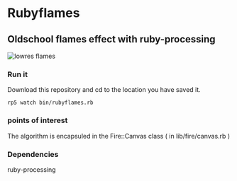 # Rubyflames

## Oldschool flames effect with ruby-processing

![lowres flames](http://yfrog.com/emw3np "lowres flames")

### Run it

Download this repository and cd to the location you have saved it.

`rp5 watch bin/rubyflames.rb`

### points of interest

The algorithm is encapsuled in the Fire::Canvas class ( in lib/fire/canvas.rb )

### Dependencies

ruby-processing
